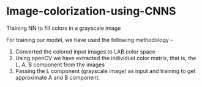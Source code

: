 # Image-colorization-using-CNNS
Training NN to fill colors in a grayscale image

For training our model, we have used the following methodology -
 1. Converted the colored input images to LAB color space
 2. Using openCV we have extracted the individual color matrix, that is, the L, A, B component from the images
 3. Passing the L component (grayscale image) as input and training to get approximate A and B component.
